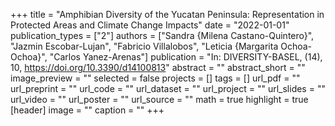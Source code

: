 +++
title = "Amphibian Diversity of the Yucatan Peninsula: Representation in Protected Areas and Climate Change Impacts"
date = "2022-01-01"
publication_types = ["2"]
authors = ["Sandra {Milena Castano-Quintero}", "Jazmin Escobar-Lujan", "Fabricio Villalobos", "Leticia {Margarita Ochoa-Ochoa}", "Carlos Yanez-Arenas"]
publication = "In: DIVERSITY-BASEL, (14), 10, https://doi.org/10.3390/d14100813"
abstract = ""
abstract_short = ""
image_preview = ""
selected = false
projects = []
tags = []
url_pdf = ""
url_preprint = ""
url_code = ""
url_dataset = ""
url_project = ""
url_slides = ""
url_video = ""
url_poster = ""
url_source = ""
math = true
highlight = true
[header]
image = ""
caption = ""
+++

